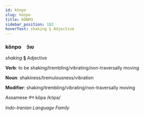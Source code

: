 ```yaml
---
id: könpo
slug: könpo
title: KÖNPO
sidebar_position: 182
hoverText: shaking § Adjective
---
```


### könpo&emsp;<span kind="abugida">ɔ̃ıʋ</span>

*shaking* **§** Adjective

**Verb**: to be shaking/trembling/vibrating/non-traversally moving

**Noun**: shakiness/tremulousness/vibration

**Modifier**: shaking/trembling/vibrating/non-traversally moving

Assamese কঁপা kõpa /kɔ̃pa/

*Indo-Iranian Language Family*